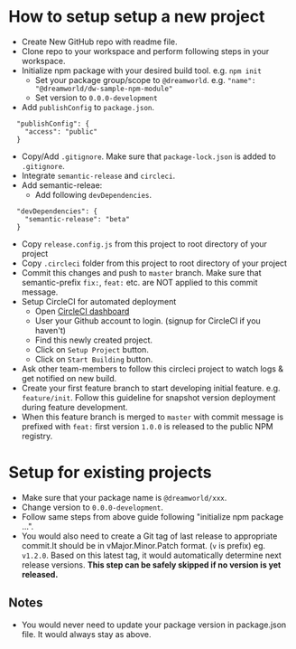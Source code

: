 # How to setup setup a new project
- Create New GitHub repo with readme file.
- Clone repo to your workspace and perform following steps in your workspace.
- Initialize npm package with your desired build tool. e.g. `npm init`
  - Set your package group/scope to `@dreamworld`. e.g. `"name": "@dreamworld/dw-sample-npm-module"`
  - Set version to `0.0.0-development`
- Add `publishConfig` to `package.json`.
```
  "publishConfig": {
    "access": "public"
  }
```
- Copy/Add `.gitignore`. Make sure that `package-lock.json` is added to `.gitignore`.
- Integrate `semantic-release` and `circleci`.
- Add semantic-releae:
  - Add following `devDependencies`.
```
  "devDependencies": {
    "semantic-release": "beta"
  }
```
  - Copy `release.config.js` from this project to root directory of your project
- Copy `.circleci` folder from this project to root directory of your project
- Commit this changes and push to `master` branch. Make sure that semantic-prefix `fix:`, `feat:` etc. are NOT applied
to this commit message.
- Setup CircleCI for automated deployment
  - Open [CircleCI dashboard](https://circleci.com/add-projects/gh/DreamworldSolutions)
  - User your Github account to login. (signup for CircleCI if you haven't)
  - Find this newly created project.
  - Click on `Setup Project` button.
  - Click on `Start Building` button.
- Ask other team-members to follow this circleci project to watch logs & get notified on new build.
- Create your first feature branch to start developing initial feature. e.g. `feature/init`. Follow this guideline for
snapshot version deployment during feature development.
- When this feature branch is merged to `master` with commit message is prefixed with `feat:` first version `1.0.0` is
released to the public NPM registry.

# Setup for existing projects
- Make sure that your package name is `@dreamworld/xxx`.
- Change version to `0.0.0-development`.
- Follow same steps from above guide following "initialize npm package ...".
- You would also need to create a Git tag of last release to appropriate commit.It should be in vMajor.Minor.Patch 
format. (`v` is prefix) eg. `v1.2.0`. Based on this latest tag, it would automatically determine next release versions.
**This step can be safely skipped if no version is yet released.**


## Notes
- You would never need to update your package version in package.json file. It would always stay as above.
